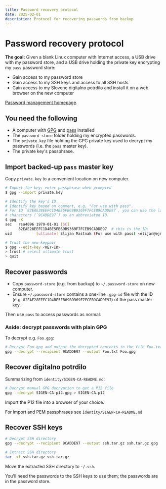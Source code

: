 ```yaml
---
title: Password recovery protocol
date: 2025-02-01
description: Protocol for recovering passwords from backup
---
```


# Password recovery protocol

**The goal:** Given a blank Linux computer with Internet access, a USB drive with my password store, and a USB drive holding the private key encrypting my `pass` password store:

- Gain access to my password store
- Gain access to my SSH keys and access to all SSH hosts
- Gain access to my Slovene digitalno potrdilo and install it on a web browser on the new computer
 
[Password management homepage](/notes/passwords/passwords).

## You need the following

- A computer with [GPG](https://gnupg.org/) and [pass](https://www.passwordstore.org/) installed
- The `password-store` folder holding my encrypted passwords.
- The `private.key` file holding the GPG private key used to decrypt my passwords (i.e. the `pass` master key).
- The private key's passphrase.

## Import backed-up `pass` master key

Copy `private.key` to a convenient location on new computer.

```bash
# Import the key; enter passphrase when prompted
$ gpg --import private.key

# Identify the key's ID.
# Identify key based on comment, e.g. "For use with pass".
# For ID `82EAE28EEFC1D4BE5FB69B9369F7FCEB9CADDE97`, you can use the last 8
# characters (`9CADDE97`) as an abbreviated ID.
$ gpg -K
sec   rsa4096 1970-01-01 [SC]
      82EAE28EEFC1D4BE5FB69B9369F7FCEB9CADDE97  # this is the ID!
uid           [ultimate] Elijan Mastnak (For use with pass) <elijan@ejmastnak.com>

# Trust the new keypair
$ gpg --edit-key <KEY-ID>
> trust # select ultimate trust
> quit
```

## Recover passwords

- Copy `password-store` (e.g. from backup) to `~/.password-store` on new computer.
- Ensure `~/.password-store` contains a one-line `.gpg-id` file with the ID (e.g. `82EAE28EEFC1D4BE5FB69B9369F7FCEB9CADDE97`) of the pass master key.

Then use `pass` to access passwords as normal.

### Aside: decrypt passwords with plain GPG

To decrypt e.g. `Foo.gpg`:

```bash
# Decrypt Foo.gpg and output the decrypted contents in the file Foo.txt
gpg --decrypt --recipient 9CADDE97 --output Foo.txt Foo.gpg
```

## Recover digitalno potrdilo

Summarizing from `identity/SIGEN-CA-README.md`:

```bash
# Decrypt manual GPG decryption to get a P12 file
gpg --decrypt SIGEN-CA-p12.gpg > SIGEN-CA.p12
```

Import the P12 file into a browser of your choice.

For import and PEM passphrases see `identity/SIGEN-CA-README.md`

## Recover SSH keys

```bash
# Decrypt SSH directory
gpg --decrypt --recipient 9CADDE97 --output ssh.tar.gz ssh.tar.gz.gpg

# Extract SSH directory
tar -xf ssh.tar.gz ssh.tar.gz
```

Move the extracted SSH directory to `~/.ssh`.

You'll need the passwords to the SSH keys to use them; the passwords are in the password store.

